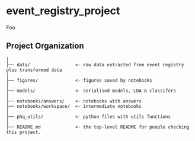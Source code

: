 event_registry_project
==============================

Foo

Project Organization
------------

    │
    ├── data/                 <- raw data extracted from event registry plus transformed data 
    │
    ├── figures/              <- figures saved by notebooks
    │
    ├── models/               <- serialised models, LDA & classifers
    │                         
    ├── notebooks/answers/    <- notebooks with answers
    ├── notebooks/workspace/  <- intermediate notebooks
    │
    ├── phq_utils/            <- python files with utils functions
    │
    ├── README.md             <- the top-level README for people checking this project.
    


